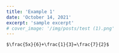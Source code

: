 ```yaml
---
title: 'Example 1'
date: 'October 14, 2021'
excerpt: 'sample excerpt'
# cover_image: '/img/posts/test (1).png'
---
```



`$\frac{5x}{6}+\frac{1}{3}=\frac{7}{2}$`


<!-- `$$ \frac{-b+\sqrt{-b^2-4ac}}{2a} $$` -->


<!-- `$$\begin{align*} f(x) &= x^2 g(x) &= \frac{1}{x} F(x) &= \int^a_b \frac{1}{3}x^3 \end{align*}$$` -->